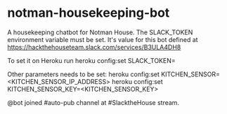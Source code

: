 # notman-housekeeping-bot
A housekeeping chatbot for Notman House.
The SLACK_TOKEN environment variable must be set. It's value for this bot defined at https://hackthehouseteam.slack.com/services/B3ULA4DH8

To set it on Heroku run heroku config:set SLACK_TOKEN=<SLACK BOT TOKEN>

Other parameters needs to be set:
heroku config:set KITCHEN_SENSOR=<KITCHEN_SENSOR_IP_ADDRESS>
heroku config:set KITCHEN_SENSOR_KEY=<KITCHEN_SENSOR_KEY>

@bot joined #auto-pub channel at #SlacktheHouse stream.


